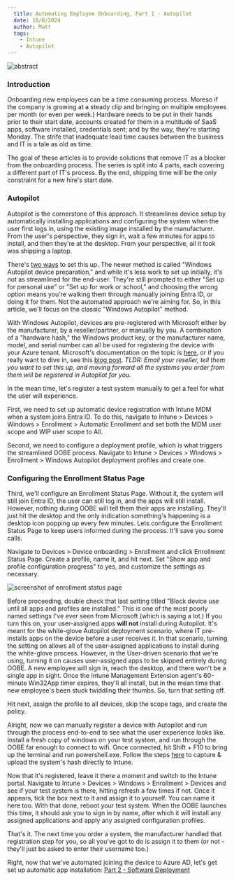 ```yaml
---
  title: Automating Employee Onboarding, Part 1 - Autopilot
  date: 10/8/2024
  author: Matt
  tags: 
    - Intune
    - Autopilot
---
```


![abstract](/images/automating-employee-onboarding-part-1/kent-pilcher-jW8hkB_Qmj8-unsplash.jpg)

### Introduction

Onboarding new employees can be a time consuming process. Moreso if the company is growing at a steady clip and bringing on multiple employees per month (or even per week.) Hardware needs to be put in their hands prior to their start date, accounts created for them in a multitude of SaaS apps, software installed, credentials sent; and by the way, they're starting Monday. The strife that inadequate lead time causes between the business and IT is a tale as old as time.

The goal of these articles is to provide solutions that remove IT as a blocker from the onboarding process. The series is split into 4 parts, each covering a different part of IT's process. By the end, shipping time will be the only constraint for a new hire's start date.

### Autopilot

Autopilot is the cornerstone of this approach. It streamlines device setup by automatically installing applications and configuring the system when the user first logs in, using the existing image installed by the manufacturer. From the user's perspective, they sign in, wait a few minutes for apps to install, and then they're at the desktop. From your perspective, all it took was shipping a laptop.

There's [two ways](https://learn.microsoft.com/en-us/autopilot/device-preparation/compare) to set this up. The newer method is called "Windows Autopilot device preparation," and while it's less work to set up initially, it's not as streamlined for the end-user. They're still prompted to either "Set up for personal use" or "Set up for work or school," and choosing the wrong option means you're walking them through manually joining Entra ID, or doing it for them. Not the automated approach we're aiming for. So, in this article, we'll focus on the classic "Windows Autopilot" method.

With Windows Autopilot, devices are pre-registered with Microsoft either by the manufacturer, by a reseller/partner, or manually by you. A combination of a "hardware hash," the Windows product key, or the manufacturer name, model, and serial number can all be used for registering the device with your Azure tenant. Microsoft's documentation on the topic is [here](https://learn.microsoft.com/en-us/autopilot/registration-overview), or if you really want to dive in, see this [blog post](https://oofhours.com/2020/01/29/windows-autopilot-device-registration-options-for-partners-using-the-tuple/). _TLDR: Email your reseller, tell them you want to set this up, and moving forward all the systems you order from them will be registered in Autopilot for you._

In the mean time, let's register a test system manually to get a feel for what the user will experience.

First, we need to set up automatic device registration with Intune MDM when a system joins Entra ID. To do this, navigate to Intune > Devices > Windows > Enrollment > Automatic Enrollment and set both the MDM user scope and WIP user scope to All.

Second, we need to configure a deployment profile, which is what triggers the streamlined OOBE process. Navigate to Intune > Devices > Windows > Enrollment > Windows Autopilot deployment profiles and create one.

### Configuring the Enrollment Status Page

Third, we'll configure an Enrollment Status Page. Without it, the system will still join Entra ID, the user can still log in, and the apps will still install. However, nothing during OOBE will tell them their apps are installing. They'll just hit the desktop and the only indication something's happening is a desktop icon popping up every few minutes. Lets configure the Enrollment Status Page to keep users informed during the process. It'll save you some calls.

Navigate to Devices > Device onboarding > Enrollment and click Enrollment Status Page. Create a profile, name it, and hit next. Set "Show app and profile configuration progress" to yes, and customize the settings as necessary.

![screenshot of enrollment status page](/images/automating-employee-onboarding-part-1/autopilot_part1_esp.png)

Before proceeding, double check that last setting titled "Block device use until all apps and profiles are installed." This is one of the most poorly named settings I've ever seen from Microsoft (which is saying a lot.) If you turn this on, your user-assigned apps **will not** install during Autopilot. It's meant for the white-glove Autopilot deployment scenario, where IT pre-installs apps on the device before a user receives it. In that scenario, turning the setting on allows all of the user-assigned applications to install during the white-glove process. However, in the User-driven scenario that we're using, turning it on causes user-assigned apps to be skipped entirely during OOBE. A new employee will sign in, reach the desktop, and there won't be a single app in sight. Once the Intune Management Extension agent's 60-minute Win32App timer expires, they'll all install, but in the mean time that new employee's been stuck twiddling their thumbs. So, turn that setting off.

Hit next, assign the profile to all devices, skip the scope tags, and create the policy.

Alright, now we can manually register a device with Autopilot and run through the process end-to-end to see what the user experience looks like. Install a fresh copy of windows on your test system, and run through the OOBE far enough to connect to wifi. Once connected, hit Shift + F10 to bring up the terminal and run powershell.exe. Follow the steps [here](https://learn.microsoft.com/en-us/autopilot/add-devices#directly-upload-the-hardware-hash-to-an-mdm-service) to capture & upload the system's hash directly to Intune.

Now that it's registered, leave it there a moment and switch to the Intune portal. Navigate to Intune > Devices > Windows > Enrollment > Devices and see if your test system is there, hitting refresh a few times if not. Once it appears, tick the box next to it and assign it to yourself. You can name it here too. With that done, reboot your test system. When the OOBE launches this time, it should ask you to sign in by name, after which it will install any assigned applications and apply any assigned configuration profiles.

That's it. The next time you order a system, the manufacturer handled that registration step for you, so all you've got to do is assign it to them (or not - they'll just be asked to enter their username too.)

Right, now that we've automated joining the device to Azure AD, let's get set up automatic app installation: [Part 2 - Software Deployment](/posts/automating-employee-onboarding-part-2)
